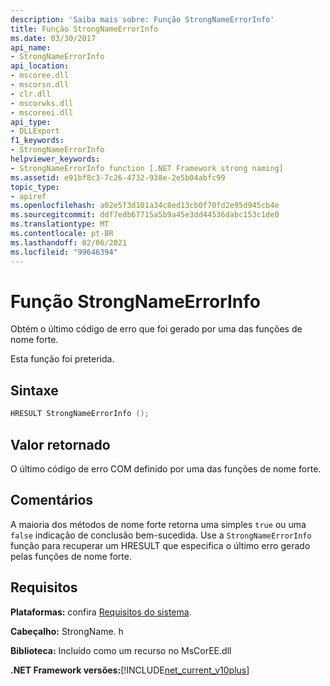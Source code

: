 ```yaml
---
description: 'Saiba mais sobre: Função StrongNameErrorInfo'
title: Função StrongNameErrorInfo
ms.date: 03/30/2017
api_name:
- StrongNameErrorInfo
api_location:
- mscoree.dll
- mscorsn.dll
- clr.dll
- mscorwks.dll
- mscoreei.dll
api_type:
- DLLExport
f1_keywords:
- StrongNameErrorInfo
helpviewer_keywords:
- StrongNameErrorInfo function [.NET Framework strong naming]
ms.assetid: e91bf8c3-7c26-4732-938e-2e5b04abfc99
topic_type:
- apiref
ms.openlocfilehash: a02e5f3d101a34c8ed13cb0f70fd2e95d945cb4e
ms.sourcegitcommit: ddf7edb67715a5b9a45e3dd44536dabc153c1de0
ms.translationtype: MT
ms.contentlocale: pt-BR
ms.lasthandoff: 02/06/2021
ms.locfileid: "99646394"
---
```

# <a name="strongnameerrorinfo-function"></a>Função StrongNameErrorInfo

Obtém o último código de erro que foi gerado por uma das funções de nome forte.  
  
 Esta função foi preterida.  
  
## <a name="syntax"></a>Sintaxe  
  
```cpp  
HRESULT StrongNameErrorInfo ();
```  
  
## <a name="return-value"></a>Valor retornado  

 O último código de erro COM definido por uma das funções de nome forte.  
  
## <a name="remarks"></a>Comentários  

 A maioria dos métodos de nome forte retorna uma simples `true` ou uma `false` indicação de conclusão bem-sucedida. Use a `StrongNameErrorInfo` função para recuperar um HRESULT que especifica o último erro gerado pelas funções de nome forte.  
  
## <a name="requirements"></a>Requisitos  

 **Plataformas:** confira [Requisitos do sistema](../../get-started/system-requirements.md).  
  
 **Cabeçalho:** StrongName. h  
  
 **Biblioteca:** Incluído como um recurso no MsCorEE.dll  
  
 **.NET Framework versões:**[!INCLUDE[net_current_v10plus](../../../../includes/net-current-v10plus-md.md)]  
